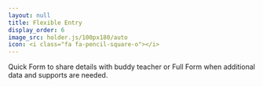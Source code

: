 ```yaml
---
layout: null
title: Flexible Entry
display_order: 6
image_src: holder.js/100px180/auto
icon: <i class="fa fa-pencil-square-o"></i>
---
```


Quick Form to share details with buddy teacher or Full Form when additional data and supports are needed.

